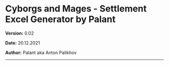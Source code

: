 # Cyborgs and Mages - Settlement Excel Generator by Palant

**Version:** 0.02

**Date:** 20.12.2021

**Author:** Palant aka Anton Palikhov


---

